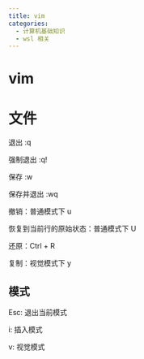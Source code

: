 ```yaml
---
title: vim
categories:
  - 计算机基础知识
  - wsl 相关
---
```

# vim

# 文件

退出 :q

强制退出 :q!

保存 :w

保存并退出 :wq

撤销：普通模式下 u

恢复到当前行的原始状态：普通模式下 U

还原：Ctrl + R

复制：视觉模式下 y



## 模式

Esc: 退出当前模式

i: 插入模式

v: 视觉模式

